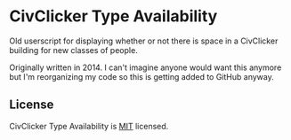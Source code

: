# CivClicker Type Availability

Old userscript for displaying whether or not there is space in a CivClicker building for new classes of people.

Originally written in 2014. I can't imagine anyone would want this anymore but I'm reorganizing my code so this is getting added to GitHub anyway.

## License

CivClicker Type Availability is [MIT](http://opensource.org/licenses/MIT) licensed.